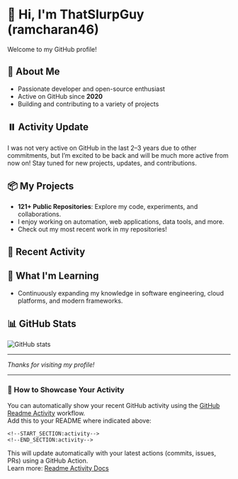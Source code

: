 # 👋 Hi, I'm ThatSlurpGuy (ramcharan46)

Welcome to my GitHub profile!

## 🚀 About Me
- Passionate developer and open-source enthusiast
- Active on GitHub since **2020**
- Building and contributing to a variety of projects

## ⏸️ Activity Update
I was not very active on GitHub in the last 2–3 years due to other commitments, but I’m excited to be back and will be much more active from now on! Stay tuned for new projects, updates, and contributions.

## 📦 My Projects
- **121+ Public Repositories**: Explore my code, experiments, and collaborations.
- I enjoy working on automation, web applications, data tools, and more.
- Check out my most recent work in my repositories!

## 📅 Recent Activity
<!--START_SECTION:activity-->
<!-- Replace this with an automated activity feed (see below for template) -->
<!--END_SECTION:activity-->

## 🌱 What I'm Learning
- Continuously expanding my knowledge in software engineering, cloud platforms, and modern frameworks.

## 📊 GitHub Stats
![GitHub stats](https://github-readme-stats.vercel.app/api?username=ramcharan46&show_icons=true&hide_title=true)

---

*Thanks for visiting my profile!*

---

### 🔄 How to Showcase Your Activity

You can automatically show your recent GitHub activity using the [GitHub Readme Activity](https://github.com/Readme-Workflows/readme-activity) workflow.  
Add this to your README where indicated above:

```
<!--START_SECTION:activity-->
<!--END_SECTION:activity-->
```

This will update automatically with your latest actions (commits, issues, PRs) using a GitHub Action.  
Learn more: [Readme Activity Docs](https://github.com/Readme-Workflows/readme-activity)